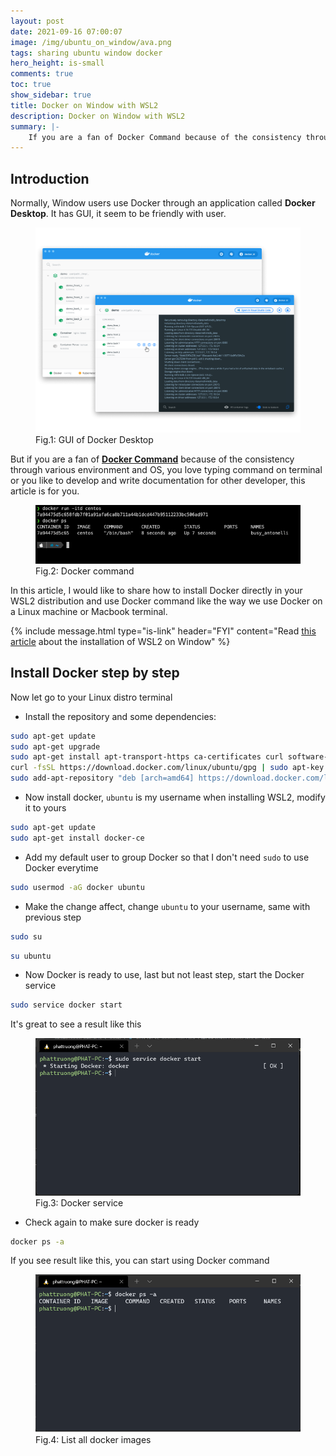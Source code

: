 ```yaml
---
layout: post
date: 2021-09-16 07:00:07
image: /img/ubuntu_on_window/ava.png
tags: sharing ubuntu window docker
hero_height: is-small
comments: true
toc: true
show_sidebar: true
title: Docker on Window with WSL2
description: Docker on Window with WSL2
summary: |-
    If you are a fan of Docker Command because of the consistency through various environment and OS, you love typing command on terminal or you like to develop and write documentation for other developer, this article is for you...
---
```


## Introduction

Normally, Window users use Docker through an application called **Docker Desktop**. It has GUI, it seem to be friendly with user. 

<div class="block has-text-centered">
    <figure>
    <img src="/img/docker-wsl2/dockerfordesktop.png">
    <figcaption>Fig.1: GUI of Docker Desktop</figcaption>
    </figure>
</div>

But if you are a fan of [**Docker Command**](https://docs.docker.com/engine/reference/commandline/cli/) because of the consistency through various environment and OS, you love typing command on terminal or you like to develop and write documentation for other developer, this article is for you.

<div class="block has-text-centered">
    <figure>
    <img src="/img/docker-wsl2/dockercommand.png">
    <figcaption>Fig.2: Docker command</figcaption>
    </figure>
</div>

In this article, I would like to share how to install Docker directly in your WSL2 distribution and use Docker command like the way we use Docker on a Linux machine or Macbook terminal.

{% include message.html type="is-link" header="FYI" content="Read <a href='/2021/09/15/wsl2/'>this article</a> about the installation of WSL2 on Window" %}

## Install Docker step by step

Now let go to your Linux distro terminal

* Install the repository and some dependencies:

```bash
sudo apt-get update
sudo apt-get upgrade
sudo apt-get install apt-transport-https ca-certificates curl software-properties-common
curl -fsSL https://download.docker.com/linux/ubuntu/gpg | sudo apt-key add -
sudo add-apt-repository "deb [arch=amd64] https://download.docker.com/linux/ubuntu $(lsb_release -cs) stable"
```

* Now install docker, `ubuntu` is my username when installing WSL2, modify it to yours

```bash
sudo apt-get update
sudo apt-get install docker-ce
```

* Add my default user to group Docker so that I don't need `sudo` to use Docker everytime

```bash
sudo usermod -aG docker ubuntu
```

* Make the change affect, change `ubuntu` to your username, same with previous step

```bash
sudo su
```

```bash
su ubuntu
```

* Now Docker is ready to use, last but not least step, start the Docker service

```bash
sudo service docker start
```

It's great to see a result like this

<div class="block has-text-centered">
    <figure>
    <img src="/img/docker-wsl2/startservice.png">
    <figcaption>Fig.3: Docker service</figcaption>
    </figure>
</div>

* Check again to make sure docker is ready

```bash
docker ps -a
```
If you see result like this, you can start using Docker command

<div class="block has-text-centered">
    <figure>
    <img src="/img/docker-wsl2/makesure.png">
    <figcaption>Fig.4: List all docker images</figcaption>
    </figure>
</div>
